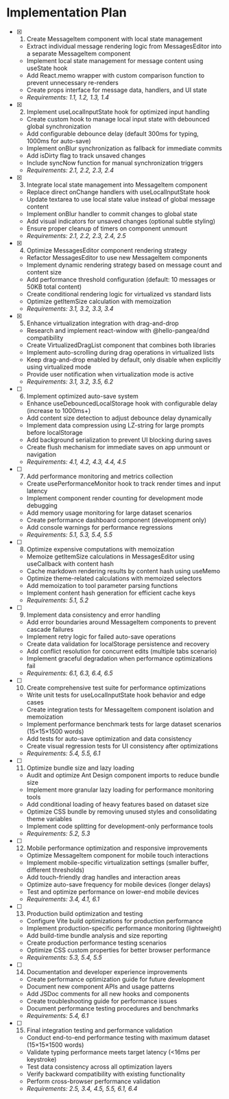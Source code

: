 # Implementation Plan

- [x] 1. Create MessageItem component with local state management
  - Extract individual message rendering logic from MessagesEditor into a separate MessageItem component
  - Implement local state management for message content using useState hook
  - Add React.memo wrapper with custom comparison function to prevent unnecessary re-renders
  - Create props interface for message data, handlers, and UI state
  - _Requirements: 1.1, 1.2, 1.3, 1.4_

- [x] 2. Implement useLocalInputState hook for optimized input handling
  - Create custom hook to manage local input state with debounced global synchronization
  - Add configurable debounce delay (default 300ms for typing, 1000ms for auto-save)
  - Implement onBlur synchronization as fallback for immediate commits
  - Add isDirty flag to track unsaved changes
  - Include syncNow function for manual synchronization triggers
  - _Requirements: 2.1, 2.2, 2.3, 2.4_

- [x] 3. Integrate local state management into MessageItem component
  - Replace direct onChange handlers with useLocalInputState hook
  - Update textarea to use local state value instead of global message content
  - Implement onBlur handler to commit changes to global state
  - Add visual indicators for unsaved changes (optional subtle styling)
  - Ensure proper cleanup of timers on component unmount
  - _Requirements: 2.1, 2.2, 2.3, 2.4, 2.5_

- [x] 4. Optimize MessagesEditor component rendering strategy
  - Refactor MessagesEditor to use new MessageItem components
  - Implement dynamic rendering strategy based on message count and content size
  - Add performance threshold configuration (default: 10 messages or 50KB total content)
  - Create conditional rendering logic for virtualized vs standard lists
  - Optimize getItemSize calculation with memoization
  - _Requirements: 3.1, 3.2, 3.3, 3.4_

- [x] 5. Enhance virtualization integration with drag-and-drop
  - Research and implement react-window with @hello-pangea/dnd compatibility
  - Create VirtualizedDragList component that combines both libraries
  - Implement auto-scrolling during drag operations in virtualized lists
  - Keep drag-and-drop enabled by default, only disable when explicitly using virtualized mode
  - Provide user notification when virtualization mode is active
  - _Requirements: 3.1, 3.2, 3.5, 6.2_

- [ ] 6. Implement optimized auto-save system
  - Enhance useDebouncedLocalStorage hook with configurable delay (increase to 1000ms+)
  - Add content size detection to adjust debounce delay dynamically
  - Implement data compression using LZ-string for large prompts before localStorage
  - Add background serialization to prevent UI blocking during saves
  - Create flush mechanism for immediate saves on app unmount or navigation
  - _Requirements: 4.1, 4.2, 4.3, 4.4, 4.5_

- [ ] 7. Add performance monitoring and metrics collection
  - Create usePerformanceMonitor hook to track render times and input latency
  - Implement component render counting for development mode debugging
  - Add memory usage monitoring for large dataset scenarios
  - Create performance dashboard component (development only)
  - Add console warnings for performance regressions
  - _Requirements: 5.1, 5.3, 5.4, 5.5_

- [ ] 8. Optimize expensive computations with memoization
  - Memoize getItemSize calculations in MessagesEditor using useCallback with content hash
  - Cache markdown rendering results by content hash using useMemo
  - Optimize theme-related calculations with memoized selectors
  - Add memoization to tool parameter parsing functions
  - Implement content hash generation for efficient cache keys
  - _Requirements: 5.1, 5.2_

- [ ] 9. Implement data consistency and error handling
  - Add error boundaries around MessageItem components to prevent cascade failures
  - Implement retry logic for failed auto-save operations
  - Create data validation for localStorage persistence and recovery
  - Add conflict resolution for concurrent edits (multiple tabs scenario)
  - Implement graceful degradation when performance optimizations fail
  - _Requirements: 6.1, 6.3, 6.4, 6.5_

- [ ] 10. Create comprehensive test suite for performance optimizations
  - Write unit tests for useLocalInputState hook behavior and edge cases
  - Create integration tests for MessageItem component isolation and memoization
  - Implement performance benchmark tests for large dataset scenarios (15×15×1500 words)
  - Add tests for auto-save optimization and data consistency
  - Create visual regression tests for UI consistency after optimizations
  - _Requirements: 5.4, 5.5, 6.1_

- [ ] 11. Optimize bundle size and lazy loading
  - Audit and optimize Ant Design component imports to reduce bundle size
  - Implement more granular lazy loading for performance monitoring tools
  - Add conditional loading of heavy features based on dataset size
  - Optimize CSS bundle by removing unused styles and consolidating theme variables
  - Implement code splitting for development-only performance tools
  - _Requirements: 5.2, 5.3_

- [ ] 12. Mobile performance optimization and responsive improvements
  - Optimize MessageItem component for mobile touch interactions
  - Implement mobile-specific virtualization settings (smaller buffer, different thresholds)
  - Add touch-friendly drag handles and interaction areas
  - Optimize auto-save frequency for mobile devices (longer delays)
  - Test and optimize performance on lower-end mobile devices
  - _Requirements: 3.4, 4.1, 6.1_

- [ ] 13. Production build optimization and testing
  - Configure Vite build optimizations for production performance
  - Implement production-specific performance monitoring (lightweight)
  - Add build-time bundle analysis and size reporting
  - Create production performance testing scenarios
  - Optimize CSS custom properties for better browser performance
  - _Requirements: 5.3, 5.4, 5.5_

- [ ] 14. Documentation and developer experience improvements
  - Create performance optimization guide for future development
  - Document new component APIs and usage patterns
  - Add JSDoc comments for all new hooks and components
  - Create troubleshooting guide for performance issues
  - Document performance testing procedures and benchmarks
  - _Requirements: 5.4, 6.1_

- [ ] 15. Final integration testing and performance validation
  - Conduct end-to-end performance testing with maximum dataset (15×15×1500 words)
  - Validate typing performance meets target latency (<16ms per keystroke)
  - Test data consistency across all optimization layers
  - Verify backward compatibility with existing functionality
  - Perform cross-browser performance validation
  - _Requirements: 2.5, 3.4, 4.5, 5.5, 6.1, 6.4_
